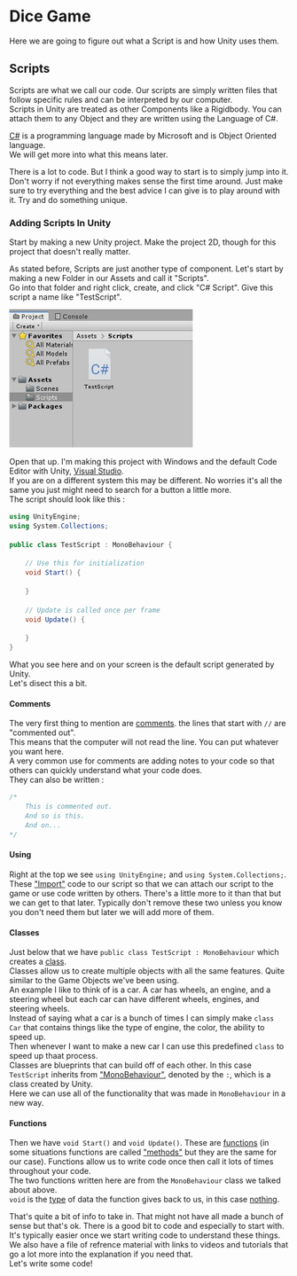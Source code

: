 # Dice Game

Here we are going to figure out what a Script is and how Unity uses them.

## Scripts

Scripts are what we call our code. Our scripts are simply written files that follow specific rules and can be interpreted by our computer.\
Scripts in Unity are treated as other Components like a Rigidbody. You can attach them to any Object and they are written using the Language of C#.

[C#](https://docs.microsoft.com/en-us/dotnet/csharp/) is a programming language made by Microsoft and is Object Oriented language.\
We will get more into what this means later.

There is a lot to code. But I think a good way to start is to simply jump into it. Don't worry if not everything makes sense the first time around. Just make sure to try everything and the best advice I can give is to play around with it. Try and do something unique.

### Adding Scripts In Unity

Start by making a new Unity project. Make the project 2D, though for this project that doesn't really matter.

As stated before, Scripts are just another type of component. Let's start by making a new Folder in our Assets and call it "Scripts".\
Go into that folder and right click, create, and click "C# Script". Give this script a name like "TestScript". 

![ScriptInFolder](Images/ScriptInFolder.JPG)

Open that up. I'm making this project with Windows and the default Code Editor with Unity, [Visual Studio](https://visualstudio.microsoft.com/).\
If you are on a different system this may be different. No worries it's all the same you just might need to search for a button a little more.\
The script should look like this :

```csharp
using UnityEngine;
using System.Collections;

public class TestScript : MonoBehaviour {

	// Use this for initialization
	void Start() {
	
	}
	
	// Update is called once per frame
	void Update() {
	
	}
}
```

What you see here and on your screen is the default script generated by Unity.\
Let's disect this a bit.

#### Comments

The very first thing to mention are [comments](https://www.c-sharpcorner.com/UploadFile/puranindia/comments-in-C-Sharp/). the lines that start with `//` are "commented out".\
This means that the computer will not read the line. You can put whatever you want here.\
A very common use for comments are adding notes to your code so that others can quickly understand what your code does.\
They can also be written :

```csharp
/*
	This is commented out.
	And so is this.
	And on...
*/
```

#### Using

Right at the top we see `using UnityEngine;` and `using System.Collections;`. These ["Import"](https://docs.microsoft.com/en-us/dotnet/csharp/language-reference/keywords/using-directive) code to our script so that we can attach our script to the game or use code written by others. There's a little more to it than that but we can get to that later. Typically don't remove these two unless you know you don't need them but later we will add more of them.

#### Classes

Just below that we have `public class TestScript : MonoBehaviour` which creates a [class](https://docs.microsoft.com/en-us/dotnet/csharp/tour-of-csharp/classes-and-objects).\
Classes allow us to create multiple objects with all the same features. Quite similar to the Game Objects we've been using.\
An example I like to think of is a car. A car has wheels, an engine, and a steering wheel but each car can have different wheels, engines, and steering wheels.\
Instead of saying what a car is a bunch of times I can simply make `class Car` that contains things like the type of engine, the color, the ability to speed up.\
Then whenever I want to make a new car I can use this predefined `class` to speed up thaat process.\
Classes are blueprints that can build off of each other. In this case `TestScript` inherits from ["MonoBehaviour"](https://docs.unity3d.com/ScriptReference/MonoBehaviour.html), denoted by the `:`, which is a class created by Unity.\
Here we can use all of the functionality that was made in `MonoBehaviour` in a new way.

#### Functions

Then we have `void Start()` and `void Update()`. These are [functions](https://docs.microsoft.com/en-us/dotnet/csharp/programming-guide/classes-and-structs/methods) (in some situations functions are called ["methods"](https://docs.microsoft.com/en-us/dotnet/csharp/programming-guide/classes-and-structs/methods) but they are the same for our case). Functions allow us to write code once then call it lots of times throughout your code.\
The two functions written here are from the `MonoBehaviour` class we talked about above.\
`void` is the [type](https://docs.microsoft.com/en-us/dotnet/csharp/programming-guide/types/) of data the function gives back to us, in this case [nothing]((https://docs.microsoft.com/en-us/dotnet/csharp/language-reference/keywords/void)).

That's quite a bit of info to take in. That might not have all made a bunch of sense but that's ok. There is a good bit to code and especially to start with. It's typically easier once we start writing code to understand these things.\
We also have a file of refrence material with links to videos and tutorials that go a lot more into the explanation if you need that.\
Let's write some code!

